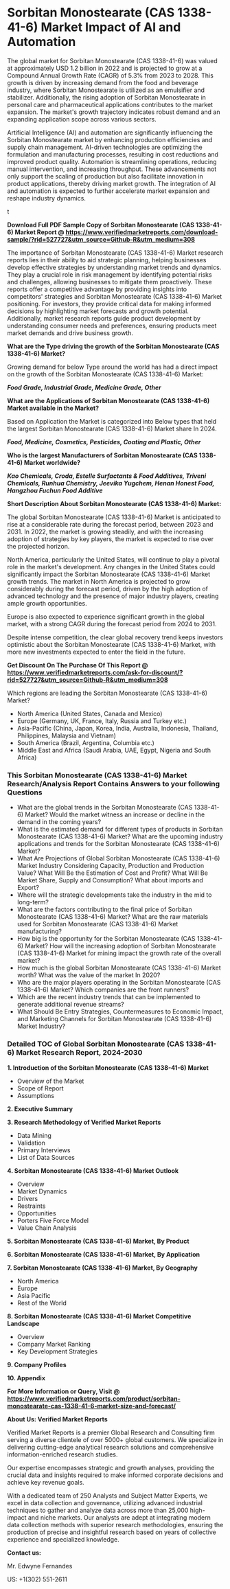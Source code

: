 <meta name="title" content="Global Sorbitan Monostearate (CAS 1338-41-6) Market Impact of AI and Automation"><meta name="description" content="The global market for Sorbitan Monostearate (CAS 1338-41-6) was valued at approximately USD 1.2 billion in 2022 and is projected to grow at a Compound Annual Growth Ra"><meta name="title" content="Sorbitan Monostearate (CAS 1338-41-6) Market Size, Share, Scope, Trends, Growth, Opportunities, Analysis, Forecast"><h1>Sorbitan Monostearate (CAS 1338-41-6) Market Impact of AI and Automation</h1><p>The global market for Sorbitan Monostearate (CAS 1338-41-6) was valued at approximately USD 1.2 billion in 2022 and is projected to grow at a Compound Annual Growth Rate (CAGR) of 5.3% from 2023 to 2028. This growth is driven by increasing demand from the food and beverage industry, where Sorbitan Monostearate is utilized as an emulsifier and stabilizer. Additionally, the rising adoption of Sorbitan Monostearate in personal care and pharmaceutical applications contributes to the market expansion. The market's growth trajectory indicates robust demand and an expanding application scope across various sectors.</p><p>Artificial Intelligence (AI) and automation are significantly influencing the Sorbitan Monostearate market by enhancing production efficiencies and supply chain management. AI-driven technologies are optimizing the formulation and manufacturing processes, resulting in cost reductions and improved product quality. Automation is streamlining operations, reducing manual intervention, and increasing throughput. These advancements not only support the scaling of production but also facilitate innovation in product applications, thereby driving market growth. The integration of AI and automation is expected to further accelerate market expansion and reshape industry dynamics.</p>t</p><p id="" class=""><strong>Download Full PDF Sample Copy of Sorbitan Monostearate (CAS 1338-41-6) Market Report @ <a href="https://www.verifiedmarketreports.com/download-sample/?rid=527727&utm_source=Github-R&utm_medium=308" target="_blank">https://www.verifiedmarketreports.com/download-sample/?rid=527727&utm_source=Github-R&utm_medium=308</a></strong></p><p>The importance of&nbsp;Sorbitan Monostearate (CAS 1338-41-6) Market research reports lies in their ability to aid strategic planning, helping businesses develop effective strategies by understanding market trends and dynamics. They play a crucial role in risk management by identifying potential risks and challenges, allowing businesses to mitigate them proactively. These reports offer a competitive advantage by providing insights into competitors' strategies and Sorbitan Monostearate (CAS 1338-41-6) Market positioning. For investors, they provide critical data for making informed decisions by highlighting market forecasts and growth potential. Additionally, market research reports guide product development by understanding consumer needs and preferences, ensuring products meet market demands and drive business growth.</p><p><strong>What are the&nbsp;Type driving the growth of the Sorbitan Monostearate (CAS 1338-41-6) Market?</strong></p><p id="" class="">Growing demand for below Type around the world has had a direct impact on the growth of the Sorbitan Monostearate (CAS 1338-41-6) Market:</p><em><strong>Food Grade, Industrial Grade, Medicine Grade, Other</strong></em></p><strong>What are the&nbsp;Applications&nbsp;of Sorbitan Monostearate (CAS 1338-41-6) Market available in the Market?</strong></p><p id="" class="">Based on Application the Market is categorized into Below types that held the largest Sorbitan Monostearate (CAS 1338-41-6) Market share In 2024.</p><em><strong>Food, Medicine, Cosmetics, Pesticides, Coating and Plastic, Other</strong></em></p><strong>Who is the largest Manufacturers of Sorbitan Monostearate (CAS 1338-41-6) Market worldwide?</strong></p><p><em><strong>Kao Chemicals, Croda, Estelle Surfactants & Food Additives, Triveni Chemicals, Runhua Chemistry, Jeevika Yugchem, Henan Honest Food, Hangzhou Fuchun Food Additive</strong></em></p><p id="" class=""><strong>Short Description About Sorbitan Monostearate (CAS 1338-41-6) Market:</strong></p><p>The global Sorbitan Monostearate (CAS 1338-41-6) Market is anticipated to rise at a considerable rate during the forecast period, between 2023 and 2031. In 2022, the market is growing steadily, and with the increasing adoption of strategies by key players, the market is expected to rise over the projected horizon.</p><p>North America, particularly the United States, will continue to play a pivotal role in the market's development. Any changes in the United States could significantly impact the Sorbitan Monostearate (CAS 1338-41-6) Market growth trends. The market in North America is projected to grow considerably during the forecast period, driven by the high adoption of advanced technology and the presence of major industry players, creating ample growth opportunities.</p><p>Europe is also expected to experience significant growth in the global market, with a strong CAGR during the forecast period from 2024 to 2031.</p><p>Despite intense competition, the clear global recovery trend keeps investors optimistic about the Sorbitan Monostearate (CAS 1338-41-6) Market, with more new investments expected to enter the field in the future.</p><p id="" class=""><strong>Get Discount On The Purchase Of This Report @ <a href="https://www.verifiedmarketreports.com/ask-for-discount/?rid=527727&utm_source=Github-R&utm_medium=308" target="_blank">https://www.verifiedmarketreports.com/ask-for-discount/?rid=527727&utm_source=Github-R&utm_medium=308</a></strong></p>Which regions are leading the Sorbitan Monostearate (CAS 1338-41-6) Market?</p><ul><li>North America (United States, Canada and Mexico)</li><li>Europe (Germany, UK, France, Italy, Russia and Turkey etc.)</li><li>Asia-Pacific (China, Japan, Korea, India, Australia, Indonesia, Thailand, Philippines, Malaysia and Vietnam)</li><li>South America (Brazil, Argentina, Columbia etc.)</li><li>Middle East and Africa (Saudi Arabia, UAE, Egypt, Nigeria and South Africa)</li></ul><h3 id="" class="">This Sorbitan Monostearate (CAS 1338-41-6) Market Research/Analysis Report Contains Answers to your following Questions</h3><ul><li>What are the global trends in the Sorbitan Monostearate (CAS 1338-41-6) Market? Would the market witness an increase or decline in the demand in the coming years?</li><li>What is the estimated demand for different types of products in Sorbitan Monostearate (CAS 1338-41-6) Market? What are the upcoming industry applications and trends for the Sorbitan Monostearate (CAS 1338-41-6) Market?</li><li>What Are Projections of Global Sorbitan Monostearate (CAS 1338-41-6) Market Industry Considering Capacity, Production and Production Value? What Will Be the Estimation of Cost and Profit? What Will Be Market Share, Supply and Consumption? What about imports and Export?</li><li>Where will the strategic developments take the industry in the mid to long-term?</li><li>What are the factors contributing to the final price of Sorbitan Monostearate (CAS 1338-41-6) Market? What are the raw materials used for Sorbitan Monostearate (CAS 1338-41-6) Market manufacturing?</li><li>How big is the opportunity for the Sorbitan Monostearate (CAS 1338-41-6) Market? How will the increasing adoption of Sorbitan Monostearate (CAS 1338-41-6) Market for mining impact the growth rate of the overall market?</li><li>How much is the global Sorbitan Monostearate (CAS 1338-41-6) Market worth? What was the value of the market In 2020?</li><li>Who are the major players operating in the Sorbitan Monostearate (CAS 1338-41-6) Market? Which companies are the front runners?</li><li>Which are the recent industry trends that can be implemented to generate additional revenue streams?</li><li>What Should Be Entry Strategies, Countermeasures to Economic Impact, and Marketing Channels for Sorbitan Monostearate (CAS 1338-41-6) Market Industry?</li></ul><h3 id="" class="">Detailed TOC of Global Sorbitan Monostearate (CAS 1338-41-6) Market Research Report, 2024-2030</h3><p id="" class=""><strong>1. Introduction of the Sorbitan Monostearate (CAS 1338-41-6) Market</strong></p><ul><li>Overview of the Market</li><li>Scope of Report</li><li>Assumptions</li></ul><p id="" class=""><strong>2. Executive Summary</strong></p><p id="" class=""><strong>3. Research Methodology of Verified Market Reports</strong></p><ul><li>Data Mining</li><li>Validation</li><li>Primary Interviews</li><li>List of Data Sources</li></ul><p id="" class=""><strong>4. Sorbitan Monostearate (CAS 1338-41-6) Market Outlook</strong></p><ul><li>Overview</li><li>Market Dynamics</li><li>Drivers</li><li>Restraints</li><li>Opportunities</li><li>Porters Five Force Model</li><li>Value Chain Analysis</li></ul><p id="" class=""><strong>5. Sorbitan Monostearate (CAS 1338-41-6) Market, By Product</strong></p><p id="" class=""><strong>6. Sorbitan Monostearate (CAS 1338-41-6) Market, By Application</strong></p><p id="" class=""><strong>7. Sorbitan Monostearate (CAS 1338-41-6) Market, By Geography</strong></p><ul><li>North America</li><li>Europe</li><li>Asia Pacific</li><li>Rest of the World</li></ul><p id="" class=""><strong>8. Sorbitan Monostearate (CAS 1338-41-6) Market Competitive Landscape</strong></p><ul><li>Overview</li><li>Company Market Ranking</li><li>Key Development Strategies</li></ul><p id="" class=""><strong>9. Company Profiles</strong></p><p id="" class=""><strong>10. Appendix</strong></p><p id="" class=""><strong>For More Information or Query, Visit @ <a href="https://www.verifiedmarketreports.com/product/sorbitan-monostearate-cas-1338-41-6-market-size-and-forecast/" target="_blank">https://www.verifiedmarketreports.com/product/sorbitan-monostearate-cas-1338-41-6-market-size-and-forecast/</a></strong></p><p id="" class=""><strong>About Us: Verified Market Reports</strong></p><p id="" class="">Verified Market Reports is a premier Global Research and Consulting firm serving a diverse clientele of over 5000+ global customers. We specialize in delivering cutting-edge analytical research solutions and comprehensive information-enriched research studies.</p><p id="" class="">Our expertise encompasses strategic and growth analyses, providing the crucial data and insights required to make informed corporate decisions and achieve key revenue goals.</p><p id="" class="">With a dedicated team of 250 Analysts and Subject Matter Experts, we excel in data collection and governance, utilizing advanced industrial techniques to gather and analyze data across more than 25,000 high-impact and niche markets. Our analysts are adept at integrating modern data collection methods with superior research methodologies, ensuring the production of precise and insightful research based on years of collective experience and specialized knowledge.</p><p id="" class=""><strong>Contact us:</strong></p><p id="" class="">Mr. Edwyne Fernandes</p><p id="" class="">US: +1(302) 551-2611</p>